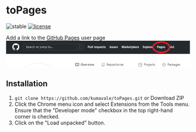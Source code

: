 # toPages
![stable](https://img.shields.io/badge/build-passing-success.svg)
[![license](https://img.shields.io/badge/license-MIT-blue.svg?style=flat)](LICENSE)  

Add a link to the [GitHub Pages](https://pages.github.com/) user page  
![ss](ss.png)  

## Installation
1. `git clone https://github.com/kumavale/toPages.git` or Download ZIP  
2. Click the Chrome menu icon and select Extensions from the Tools menu. Ensure that the "Developer mode" checkbox in the top right-hand corner is checked.  
3. Click on the "Load unpacked" button.  

